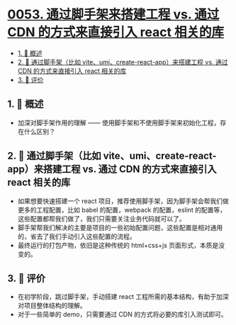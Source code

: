 # [0053. 通过脚手架来搭建工程 vs. 通过 CDN 的方式来直接引入 react 相关的库](https://github.com/Tdahuyou/TNotes.react/tree/main/notes/0053.%20%E9%80%9A%E8%BF%87%E8%84%9A%E6%89%8B%E6%9E%B6%E6%9D%A5%E6%90%AD%E5%BB%BA%E5%B7%A5%E7%A8%8B%20vs.%20%E9%80%9A%E8%BF%87%20CDN%20%E7%9A%84%E6%96%B9%E5%BC%8F%E6%9D%A5%E7%9B%B4%E6%8E%A5%E5%BC%95%E5%85%A5%20react%20%E7%9B%B8%E5%85%B3%E7%9A%84%E5%BA%93)

<!-- region:toc -->

- [1. 📝 概述](#1--概述)
- [2. 🤔 通过脚手架（比如 vite、umi、create-react-app）来搭建工程 vs. 通过 CDN 的方式来直接引入 react 相关的库](#2--通过脚手架比如-viteumicreate-react-app来搭建工程-vs-通过-cdn-的方式来直接引入-react-相关的库)
- [3. 💬 评价](#3--评价)

<!-- endregion:toc -->

## 1. 📝 概述

- 加深对脚手架作用的理解 —— 使用脚手架和不使用脚手架来初始化工程，存在什么区别？

## 2. 🤔 通过脚手架（比如 vite、umi、create-react-app）来搭建工程 vs. 通过 CDN 的方式来直接引入 react 相关的库

- 如果想要快速搭建一个 react 项目，推荐使用脚手架，因为脚手架会帮我们做更多的工程配置，比如 babel 的配置，webpack 的配置，eslint 的配置等，这些配置都帮我们做了，我们只需要关注业务代码就可以了。
- 脚手架帮我们解决的主要是项目的一些初始配置问题，这些配置是相对通用的，省去了我们手动引入这些配置的流程。
- 最终运行的打包产物，依旧是这种传统的 html+css+js 页面形式，本质是没变的。

## 3. 💬 评价

- 在初学阶段，跳过脚手架，手动搭建 react 工程所需的基本结构，有助于加深对项目整体结构的理解。
- 对于一些简单的 demo，只需要通过 CDN 的方式将必要的库引入测试即可。
